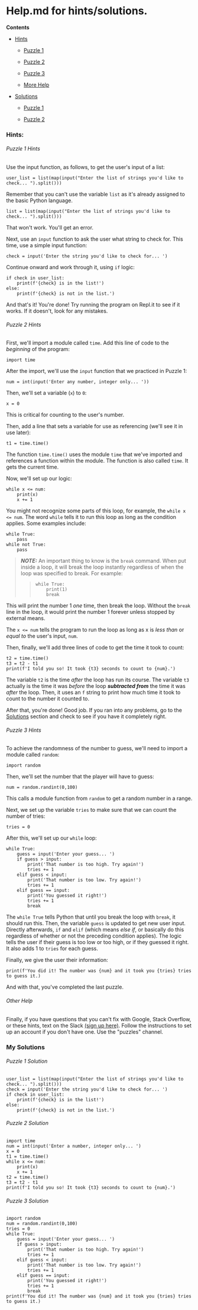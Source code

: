 # Help.md for hints/solutions.

**Contents**

- [Hints](#hints)

    - [Puzzle 1](#puzzle-1-hints)
    
    - [Puzzle 2](#puzzle-2-hints)

    - [Puzzle 3](#puzzle-3-hints)
    
    - [More Help](#other-help)

- [Solutions](#my-solutions)

    - [Puzzle 1](#puzzle-1-solution)
    
    - [Puzzle 2](#puzzle-2-solution)



### Hints:


###### Puzzle 1 Hints

Use the input function, as follows, to get the user's input of a list:

    user_list = list(map(input("Enter the list of strings you'd like to check... ").split()))

Remember that you can't use the variable `list` as it's already assigned to the basic Python language.

    list = list(map(input("Enter the list of strings you'd like to check... ").split()))

That won't work. You'll get an error.

Next, use an `input` function to ask the user what string to check for. This time, use a simple input function:

    check = input('Enter the string you'd like to check for... ')

Continue onward and work through it, using `if` logic:

    if check in user_list:
        print(f'{check} is in the list!')
    else:
        print(f'{check} is not in the list.')

And that's it! You're done! Try running the program on Repl.it to see if it works. If it doesn't, look for any mistakes.


###### Puzzle 2 Hints

First, we'll import a module called `time`. Add this line of code to the *beginning* of the program:

    import time

After the import, we'll use the `input` function that we practiced in Puzzle 1:

    num = int(input('Enter any number, integer only... '))

Then, we'll set a variable (`x`) to `0`:

    x = 0

This is critical for counting to the user's number.

Then, add a line that sets a variable for use as referencing (we'll see it in use later):

    t1 = time.time()

The function `time.time()` uses the module `time` that we've imported and references a function within the module. The function is also called `time`. It gets the current time.

Now, we'll set up our logic:

    while x <= num:
        print(x)
        x += 1

You might not recognize some parts of this loop, for example, the `while x <= num`. The word `while` tells it to run this loop as long as the condition applies. Some examples include:

    while True:
        pass
    while not True:
        pass

>***NOTE:*** An important thing to know is the `break` command. When put inside a loop, it will break the loop instantly regardless of when the loop was specified to break. For example:
>
>>     while True:
>>         print(1)
>>         break

This will print the number 1 *one* time, then break the loop. Without the `break` line in the loop, it would print the number 1 forever unless stopped by external means.

The `x <= num` tells the program to run the loop as long as x is *less than* or *equal to* the user's input, `num`.

Then, finally, we'll add three lines of code to get the time it took to count:

    t2 = time.time()
    t3 = t2 - t1
    print(f'I told you so! It took {t3} seconds to count to {num}.')

The variable `t2` is the time *after* the loop has run its course. The variable `t3` actually is the time it was *before* the loop ***subtracted from*** the time it was *after* the loop. Then, it uses an `f` string to print how much time it took to count to the number it counted to.

After that, you're done! Good job. If you ran into any problems, go to the [Solutions](#my-solutions) section and check to see if you have it completely right.


###### Puzzle 3 Hints

To achieve the randomness of the number to guess, we'll need to import a module called `random`:

    import random

Then, we'll set the number that the player will have to guess:

    num = random.randint(0,100)

This calls a module function from `random` to get a random number in a range.

Next, we set up the variable `tries` to make sure that we can count the number of tries:

    tries = 0

After this, we'll set up our `while` loop:

    while True:
        guess = input('Enter your guess... ')
        if guess > input:
            print('That number is too high. Try again!')
            tries += 1
        elif guess < input:
            print('That number is too low. Try again!')
            tries += 1
        elif guess == input:
            print('You guessed it right!')
            tries += 1
            break

The `while True` tells Python that until you break the loop with `break`, it should run this. Then, the variable `guess` is updated to get new user input. Directly afterwards, `if` and `elif` (which means *else if*, or basically do this regardless of whether or not the preceding condition applies). The logic tells the user if their guess is too low or too high, or if they guessed it right. It also adds 1 to `tries` for each guess.

Finally, we give the user their information:

    print(f'You did it! The number was {num} and it took you {tries} tries to guess it.)

And with that, you've completed the last puzzle.


###### Other Help
Finally, if you have questions that you can't fix with Google, Stack Overflow, or these hints, text on the Slack [(sign up here)](https://join.slack.com/t/dvgate/shared_invite/zt-ijp1fq2e-mi5WmevnbcgzzI6YefK9gQ). Follow the instructions to set up an account if you don't have one. Use the "puzzles" channel.



### My Solutions


###### Puzzle 1 Solution

    user_list = list(map(input("Enter the list of strings you'd like to check... ").split()))
    check = input('Enter the string you'd like to check for... ')
    if check in user_list:
        print(f'{check} is in the list!')
    else:
        print(f'{check} is not in the list.')


###### Puzzle 2 Solution

    import time
    num = int(input('Enter a number, integer only... ')
    x = 0
    t1 = time.time()
    while x <= num:
        print(x)
        x += 1
    t2 = time.time()
    t3 = t2 - t1
    print(f'I told you so! It took {t3} seconds to count to {num}.')


###### Puzzle 3 Solution

    import random
    num = random.randint(0,100)
    tries = 0
    while True:
        guess = input('Enter your guess... ')
        if guess > input:
            print('That number is too high. Try again!')
            tries += 1
        elif guess < input:
            print('That number is too low. Try again!')
            tries += 1
        elif guess == input:
            print('You guessed it right!')
            tries += 1
            break
    print(f'You did it! The number was {num} and it took you {tries} tries to guess it.)